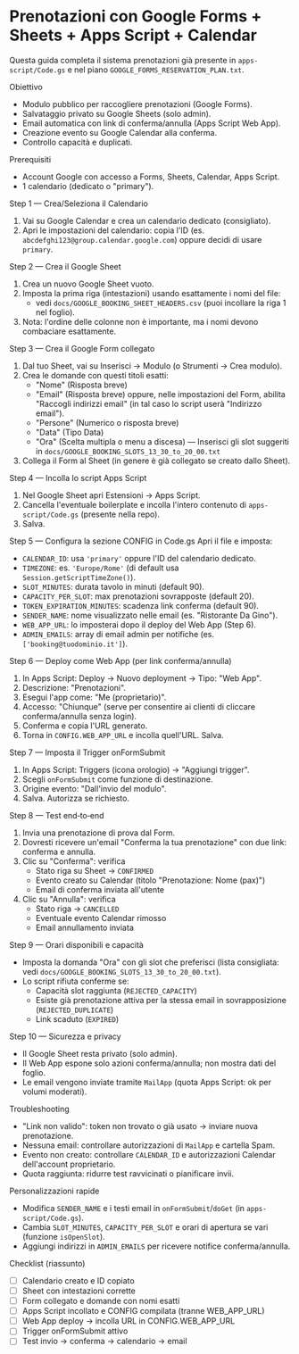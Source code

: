 # Prenotazioni con Google Forms + Sheets + Apps Script + Calendar

Questa guida completa il sistema prenotazioni già presente in `apps-script/Code.gs` e nel piano `GOOGLE_FORMS_RESERVATION_PLAN.txt`.

Obiettivo
- Modulo pubblico per raccogliere prenotazioni (Google Forms).
- Salvataggio privato su Google Sheets (solo admin).
- Email automatica con link di conferma/annulla (Apps Script Web App).
- Creazione evento su Google Calendar alla conferma.
- Controllo capacità e duplicati.

Prerequisiti
- Account Google con accesso a Forms, Sheets, Calendar, Apps Script.
- 1 calendario (dedicato o "primary").

Step 1 — Crea/Seleziona il Calendario
1. Vai su Google Calendar e crea un calendario dedicato (consigliato).
2. Apri le impostazioni del calendario: copia l'ID (es. `abcdefghi123@group.calendar.google.com`) oppure decidi di usare `primary`.

Step 2 — Crea il Google Sheet
1. Crea un nuovo Google Sheet vuoto.
2. Imposta la prima riga (intestazioni) usando esattamente i nomi del file:
   - vedi `docs/GOOGLE_BOOKING_SHEET_HEADERS.csv` (puoi incollare la riga 1 nel foglio).
3. Nota: l'ordine delle colonne non è importante, ma i nomi devono combaciare esattamente.

Step 3 — Crea il Google Form collegato
1. Dal tuo Sheet, vai su Inserisci → Modulo (o Strumenti → Crea modulo).
2. Crea le domande con questi titoli esatti:
   - "Nome" (Risposta breve)
   - "Email" (Risposta breve) oppure, nelle impostazioni del Form, abilita "Raccogli indirizzi email" (in tal caso lo script userà "Indirizzo email").
   - "Persone" (Numerico o risposta breve)
   - "Data" (Tipo Data)
   - "Ora" (Scelta multipla o menu a discesa) — Inserisci gli slot suggeriti in `docs/GOOGLE_BOOKING_SLOTS_13_30_to_20_00.txt`
3. Collega il Form al Sheet (in genere è già collegato se creato dallo Sheet).

Step 4 — Incolla lo script Apps Script
1. Nel Google Sheet apri Estensioni → Apps Script.
2. Cancella l'eventuale boilerplate e incolla l'intero contenuto di `apps-script/Code.gs` (presente nella repo).
3. Salva.

Step 5 — Configura la sezione CONFIG in Code.gs
Apri il file e imposta:
- `CALENDAR_ID`: usa `'primary'` oppure l'ID del calendario dedicato.
- `TIMEZONE`: es. `'Europe/Rome'` (di default usa `Session.getScriptTimeZone()`).
- `SLOT_MINUTES`: durata tavolo in minuti (default 90).
- `CAPACITY_PER_SLOT`: max prenotazioni sovrapposte (default 20).
- `TOKEN_EXPIRATION_MINUTES`: scadenza link conferma (default 90).
- `SENDER_NAME`: nome visualizzato nelle email (es. "Ristorante Da Gino").
- `WEB_APP_URL`: lo imposterai dopo il deploy del Web App (Step 6).
- `ADMIN_EMAILS`: array di email admin per notifiche (es. `['booking@tuodominio.it']`).

Step 6 — Deploy come Web App (per link conferma/annulla)
1. In Apps Script: Deploy → Nuovo deployment → Tipo: "Web App".
2. Descrizione: "Prenotazioni".
3. Esegui l'app come: "Me (proprietario)".
4. Accesso: "Chiunque" (serve per consentire ai clienti di cliccare conferma/annulla senza login).
5. Conferma e copia l'URL generato.
6. Torna in `CONFIG.WEB_APP_URL` e incolla quell'URL. Salva.

Step 7 — Imposta il Trigger onFormSubmit
1. In Apps Script: Triggers (icona orologio) → "Aggiungi trigger".
2. Scegli `onFormSubmit` come funzione di destinazione.
3. Origine evento: "Dall'invio del modulo".
4. Salva. Autorizza se richiesto.

Step 8 — Test end‑to‑end
1. Invia una prenotazione di prova dal Form.
2. Dovresti ricevere un'email "Conferma la tua prenotazione" con due link: conferma e annulla.
3. Clic su "Conferma": verifica
   - Stato riga su Sheet → `CONFIRMED`
   - Evento creato su Calendar (titolo "Prenotazione: Nome (pax)") 
   - Email di conferma inviata all'utente
4. Clic su "Annulla": verifica
   - Stato riga → `CANCELLED`
   - Eventuale evento Calendar rimosso
   - Email annullamento inviata

Step 9 — Orari disponibili e capacità
- Imposta la domanda "Ora" con gli slot che preferisci (lista consigliata: vedi `docs/GOOGLE_BOOKING_SLOTS_13_30_to_20_00.txt`).
- Lo script rifiuta conferme se:
  - Capacità slot raggiunta (`REJECTED_CAPACITY`)
  - Esiste già prenotazione attiva per la stessa email in sovrapposizione (`REJECTED_DUPLICATE`)
  - Link scaduto (`EXPIRED`)

Step 10 — Sicurezza e privacy
- Il Google Sheet resta privato (solo admin).
- Il Web App espone solo azioni conferma/annulla; non mostra dati del foglio.
- Le email vengono inviate tramite `MailApp` (quota Apps Script: ok per volumi moderati).

Troubleshooting
- "Link non valido": token non trovato o già usato → inviare nuova prenotazione.
- Nessuna email: controllare autorizzazioni di `MailApp` e cartella Spam.
- Evento non creato: controllare `CALENDAR_ID` e autorizzazioni Calendar dell'account proprietario.
- Quota raggiunta: ridurre test ravvicinati o pianificare invii.

Personalizzazioni rapide
- Modifica `SENDER_NAME` e i testi email in `onFormSubmit`/`doGet` (in `apps-script/Code.gs`).
- Cambia `SLOT_MINUTES`, `CAPACITY_PER_SLOT` e orari di apertura se vari (funzione `isOpenSlot`).
- Aggiungi indirizzi in `ADMIN_EMAILS` per ricevere notifice conferma/annulla.

Checklist (riassunto)
- [ ] Calendario creato e ID copiato
- [ ] Sheet con intestazioni corrette
- [ ] Form collegato e domande con nomi esatti
- [ ] Apps Script incollato e CONFIG compilata (tranne WEB_APP_URL)
- [ ] Web App deploy → incolla URL in CONFIG.WEB_APP_URL
- [ ] Trigger onFormSubmit attivo
- [ ] Test invio → conferma → calendario → email